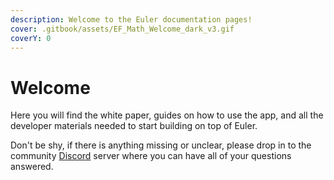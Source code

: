 ```yaml
---
description: Welcome to the Euler documentation pages!
cover: .gitbook/assets/EF_Math_Welcome_dark_v3.gif
coverY: 0
---
```


# Welcome

Here you will find the white paper, guides on how to use the app, and all the developer materials  needed to start building on top of Euler.

Don't be shy, if there is anything missing or unclear, please drop in to the community [Discord](https://discord.gg/CdG97VSYGk) server where you can have all of your questions answered.
